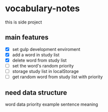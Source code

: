 # vocabulary-notes
this is side project

## main features

- [x] set gulp development enviroment 
- [x] add a word in study list 
- [x] delete word from study list 
- [ ] set the word's random priority 
- [ ] storage study list in localStorage 
- [ ] get random word from study list with priority

## need data structure
word 
    data
    priority
    example sentence
    meaning